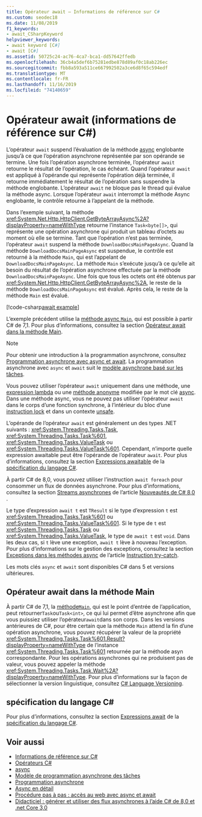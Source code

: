 ```yaml
---
title: Opérateur await – Informations de référence sur C#
ms.custom: seodec18
ms.date: 11/08/2019
f1_keywords:
- await_CSharpKeyword
helpviewer_keywords:
- await keyword [C#]
- await [C#]
ms.assetid: 50725c24-ac76-4ca7-bca1-dd57642ffedb
ms.openlocfilehash: 36cb4a5def6b75281edbe878d89af0c18ab226ec
ms.sourcegitcommit: fbb8a593a511ce667992502a3ce6d8f65c594edf
ms.translationtype: MT
ms.contentlocale: fr-FR
ms.lasthandoff: 11/16/2019
ms.locfileid: "74140659"
---
```

# <a name="await-operator-c-reference"></a>Opérateur await (informations de référence sur C#)

L’opérateur `await` suspend l’évaluation de la méthode [async](../keywords/async.md) englobante jusqu’à ce que l’opération asynchrone représentée par son opérande se termine. Une fois l’opération asynchrone terminée, l’opérateur `await` retourne le résultat de l’opération, le cas échéant. Quand l’opérateur `await` est appliqué à l’opérande qui représente l’opération déjà terminée, il retourne immédiatement le résultat de l’opération sans suspendre la méthode englobante. L’opérateur `await` ne bloque pas le thread qui évalue la méthode async. Lorsque l’opérateur `await` interrompt la méthode Async englobante, le contrôle retourne à l’appelant de la méthode.

Dans l’exemple suivant, la méthode <xref:System.Net.Http.HttpClient.GetByteArrayAsync%2A?displayProperty=nameWithType> retourne l’instance `Task<byte[]>`, qui représente une opération asynchrone qui produit un tableau d’octets au moment où elle se termine. Tant que l’opération n’est pas terminée, l’opérateur `await` suspend la méthode `DownloadDocsMainPageAsync`. Quand la méthode `DownloadDocsMainPageAsync` est suspendue, le contrôle est retourné à la méthode `Main`, qui est l’appelant de `DownloadDocsMainPageAsync`. La méthode `Main` s’exécute jusqu’à ce qu’elle ait besoin du résultat de l’opération asynchrone effectuée par la méthode `DownloadDocsMainPageAsync`. Une fois que tous les octets ont été obtenus par <xref:System.Net.Http.HttpClient.GetByteArrayAsync%2A>, le reste de la méthode `DownloadDocsMainPageAsync` est évalué. Après cela, le reste de la méthode `Main` est évalué.

[!code-csharp[await example](~/samples/csharp/language-reference/operators/AwaitOperator.cs)]

L’exemple précédent utilise la [méthode async `Main`](../../programming-guide/main-and-command-args/index.md), qui est possible à partir C# de 7,1. Pour plus d’informations, consultez la section [Opérateur await dans la méthode Main](#await-operator-in-the-main-method).

> [!NOTE]
> Pour obtenir une introduction à la programmation asynchrone, consultez [Programmation asynchrone avec async et await](../../programming-guide/concepts/async/index.md). La programmation asynchrone avec `async` et `await` suit le [modèle asynchrone basé sur les tâches](../../../standard/asynchronous-programming-patterns/task-based-asynchronous-pattern-tap.md).

Vous pouvez utiliser l’opérateur `await` uniquement dans une méthode, une [expression lambda](../../programming-guide/statements-expressions-operators/lambda-expressions.md) ou une [méthode anonyme](delegate-operator.md) modifiée par le mot clé [async](../keywords/async.md). Dans une méthode async, vous ne pouvez pas utiliser l’opérateur `await` dans le corps d’une fonction synchrone, à l’intérieur du bloc d’une [instruction lock](../keywords/lock-statement.md) et dans un contexte [unsafe](../keywords/unsafe.md).

L’opérande de l’opérateur `await` est généralement un des types .NET suivants : <xref:System.Threading.Tasks.Task>, <xref:System.Threading.Tasks.Task%601>, <xref:System.Threading.Tasks.ValueTask> ou <xref:System.Threading.Tasks.ValueTask%601>. Cependant, n’importe quelle expression awaitable peut être l’opérande de l’opérateur `await`. Pour plus d’informations, consultez la section [Expressions awaitable](~/_csharplang/spec/expressions.md#awaitable-expressions) de la [spécification du langage C#](~/_csharplang/spec/introduction.md).

À partir C# de 8,0, vous pouvez utiliser l’instruction `await foreach` pour consommer un flux de données asynchrone. Pour plus d’informations, consultez la section [Streams asynchrones](../../whats-new/csharp-8.md#asynchronous-streams) de l’article [Nouveautés de C# 8,0](../../whats-new/csharp-8.md) .

Le type d’expression `await t` est `TResult` si le type d’expression `t` est <xref:System.Threading.Tasks.Task%601> ou <xref:System.Threading.Tasks.ValueTask%601>. Si le type de `t` est <xref:System.Threading.Tasks.Task> ou <xref:System.Threading.Tasks.ValueTask>, le type de `await t` est `void`. Dans les deux cas, si `t` lève une exception, `await t` lève à nouveau l’exception. Pour plus d’informations sur le gestion des exceptions, consultez la section [Exceptions dans les méthodes async](../keywords/try-catch.md#exceptions-in-async-methods) de l’article [Instruction try-catch](../keywords/try-catch.md).

Les mots clés `async` et `await` sont disponibles C# dans 5 et versions ultérieures.

## <a name="await-operator-in-the-main-method"></a>Opérateur await dans la méthode Main

À partir C# de 7,1, la [méthode`Main`](../../programming-guide/main-and-command-args/index.md), qui est le point d’entrée de l’application, peut retourner`Task`ou`Task<int>`, ce qui lui permet d’être asynchrone afin que vous puissiez utiliser l’opérateur`await`dans son corps. Dans les versions antérieures de C#, pour être certain que la méthode `Main` attend la fin d’une opération asynchrone, vous pouvez récupérer la valeur de la propriété <xref:System.Threading.Tasks.Task%601.Result?displayProperty=nameWithType> de l’instance <xref:System.Threading.Tasks.Task%601> retournée par la méthode asyn correspondante. Pour les opérations asynchrones qui ne produisent pas de valeur, vous pouvez appeler la méthode <xref:System.Threading.Tasks.Task.Wait%2A?displayProperty=nameWithType>. Pour plus d’informations sur la façon de sélectionner la version linguistique, consultez [ C# Language Versioning](../configure-language-version.md).

## <a name="c-language-specification"></a>spécification du langage C#

Pour plus d’informations, consultez la section [Expressions await](~/_csharplang/spec/expressions.md#await-expressions) de la [spécification du langage C#](~/_csharplang/spec/introduction.md).

## <a name="see-also"></a>Voir aussi

- [Informations de référence sur C#](../index.md)
- [Opérateurs C#](index.md)
- [async](../keywords/async.md)
- [Modèle de programmation asynchrone des tâches](../../programming-guide/concepts/async/task-asynchronous-programming-model.md)
- [Programmation asynchrone](../../async.md)
- [Async en détail](../../../standard/async-in-depth.md)
- [Procédure pas à pas : accès au web avec async et await](../../programming-guide/concepts/async/walkthrough-accessing-the-web-by-using-async-and-await.md)
- [Didacticiel : générer et utiliser des flux asynchrones à l’aide C# de 8,0 et .net Core 3,0](../../tutorials/generate-consume-asynchronous-stream.md)
